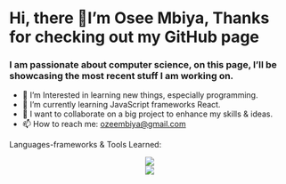 # Hi, there 👋I’m Osee Mbiya, Thanks for checking out my GitHub page 
<H3> I am passionate about computer science, on this page, I’ll be showcasing the most recent stuff I am working on.</H3> 
 
- 👀 I’m Interested in learning new things, especially programming.
- 🌱 I’m currently learning JavaScript frameworks React. 
- 💞️ I want to collaborate on a big project to enhance my skills & ideas.
- 📫 How to reach me: ozeembiya@gmail.com



Languages-frameworks & Tools Learned: <div align="center"> 

 <a href="https://skillicons.dev">
 <img src="https://skillicons.dev/icons?i=html,css,javascript,nodejs,express,mongodb,java,cpp,bash"/><br>
 <img src="https://skillicons.dev/icons?i=bootstrap,react,postman,git,figma,azure,vscode"/>
 </a>
</div>

